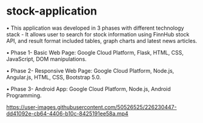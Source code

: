 # stock-application
• This application was developed in 3 phases with different technology stack - It allows user to search for stock information using FinnHub stock API, and result format included tables, graph charts and latest news articles.

• Phase 1- Basic Web Page: Google Cloud Platform, Flask, HTML, CSS, JavaScript, DOM manipulations.

• Phase 2- Responsive Web Page: Google Cloud Platform, Node.js, Angular.js, HTML, CSS, Bootstrap 5.0.

• Phase 3- Android App: Google Cloud Platform, Node.js, Android Programming.


https://user-images.githubusercontent.com/50526525/226230447-dd41092e-cb64-4406-b10c-8425191ee58a.mp4






